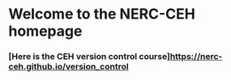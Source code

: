 # Welcome to the NERC-CEH homepage

### [Here is the CEH version control course]<https://nerc-ceh.github.io/version_control>